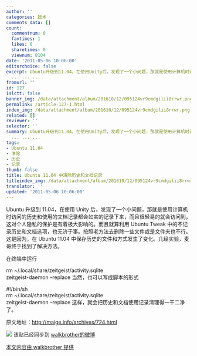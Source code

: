 ```yaml
---
author: ''
categories: 技术
comments_data: []
count:
  commentnum: 0
  favtimes: 1
  likes: 0
  sharetimes: 0
  viewnum: 8104
date: '2011-05-06 10:06:00'
editorchoice: false
excerpt: Ubuntu升级到11.04，在使用Unity后，发现了一个小问题，那就是使用计算机时访问的历史和使用的文档记录都会如实的记录下来，而且很轻易的就会访问到，这对个人隐私
  ... ... ...
fromurl: ''
id: 127
islctt: false
banner_img: /data/attachment/album/201610/12/095124vr9cmdgilii8rrwr.png
permalink: /article-127-1.html
index_img: /data/attachment/album/201610/12/095124vr9cmdgilii8rrwr.png
related: []
reviewer: ''
selector: ''
summary: Ubuntu升级到11.04，在使用Unity后，发现了一个小问题，那就是使用计算机时访问的历史和使用的文档记录都会如实的记录下来，而且很轻易的就会访问到，这对个人隐私
  ... ... ...
tags:
- Ubuntu 11.04
- 清除
- 历史
- 记录
thumb: false
title: Ubuntu 11.04 中清除历史和文档记录
titleindex_img: /data/attachment/album/201610/12/095124vr9cmdgilii8rrwr.png
translator: ''
updated: '2011-05-06 10:06:00'
---
```


Ubuntu 升级到 11.04，在使用 Unity 后，发现了一个小问题，那就是使用计算机时访问的历史和使用的文档记录都会如实的记录下来，而且很轻易的就会访问到，这对个人隐私的保护是有着极大影响的。而且就算利用 Ubuntu Tweak 中的不记录历史和文档选项，也无济于事。按照老方法去删除一些文件或是文件夹也不行。这是因为，在 Ubuntu 11.04 中保存历史的文件和方式发生了变化。几经实验，麦哥终于找到了解决方法。


在终端中运行


rm ~/.local/share/zeitgeist/activity.sqlite  
 zeitgeist-daemon –replace
当然，也可以写成脚本的形式


#!/bin/sh  
 rm ~/.local/share/zeitgeist/activity.sqlite  
 zeitgeist-daemon –replace
这样，就会把历史和文档使用记录清理得一干二净了。


原文地址：<http://maige.info/archives/724.html>


 ![](http://linux.cn/xwb/images/bgimg/icon_logo.png) 该贴已经同步到 [walkbrother的微博](http://api.t.sina.com.cn/1671592774/statuses/10073592879)


 


[本文内容由 walkbrother 提供](http://linux.cn/thread-7185-1-1.html)